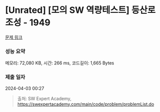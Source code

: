 # [Unrated] [모의 SW 역량테스트] 등산로 조성 - 1949 

[문제 링크](https://swexpertacademy.com/main/code/problem/problemDetail.do?contestProbId=AV5PoOKKAPIDFAUq) 

### 성능 요약

메모리: 72,080 KB, 시간: 266 ms, 코드길이: 1,665 Bytes

### 제출 일자

2024-04-03 00:27



> 출처: SW Expert Academy, https://swexpertacademy.com/main/code/problem/problemList.do